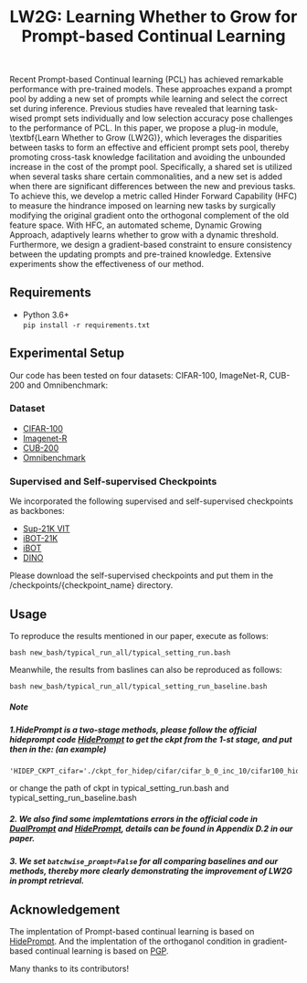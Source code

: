 <div align="center">
  
  <div>
  <h1>LW2G: Learning Whether to Grow for Prompt-based Continual Learning</h1>
  </div>

  <div>
  </div>
  <br/>

</div>


Recent Prompt-based Continual learning (PCL) has achieved remarkable performance with pre-trained models. These approaches expand a prompt pool by adding a new set of prompts while learning and select the correct set during inference. Previous studies have revealed that learning task-wised prompt sets individually and low selection accuracy pose challenges to the performance of PCL. In this paper, we propose a plug-in module, \textbf{Learn Whether to Grow (LW2G)}, which leverages the disparities between tasks to form an effective and efficient prompt sets pool, thereby promoting cross-task knowledge facilitation and avoiding the unbounded increase in the cost of the prompt pool. Specifically, a shared set is utilized when several tasks share certain commonalities, and a new set is added when there are significant differences between the new and previous tasks. To achieve this, we develop a metric called Hinder Forward Capability (HFC) to measure the hindrance imposed on learning new tasks by surgically modifying the original gradient onto the orthogonal complement of the old feature space. With HFC, an automated scheme, Dynamic Growing Approach, adaptively learns whether to grow with a dynamic threshold. Furthermore, we design a gradient-based constraint to ensure consistency between the updating prompts and pre-trained knowledge. Extensive experiments show the effectiveness of our method.


## Requirements
- Python 3.6+  
```pip install -r requirements.txt```

## Experimental Setup
Our code has been tested on four datasets: CIFAR-100, ImageNet-R, CUB-200 and Omnibenchmark:
### Dataset
- [CIFAR-100](https://www.cs.toronto.edu/~kriz/cifar-100-python.tar.gz)
- [Imagenet-R](https://people.eecs.berkeley.edu/~hendrycks/imagenet-r.tar)
- [CUB-200](https://data.caltech.edu/records/65de6-vp158/files/CUB_200_2011.tgz)
- [Omnibenchmark](https://drive.google.com/file/d/1AbCP3zBMtv_TDXJypOCnOgX8hJmvJm3u/view?usp=sharing)

### Supervised and Self-supervised Checkpoints
We incorporated the following supervised and self-supervised checkpoints as backbones:
- [Sup-21K VIT](https://storage.googleapis.com/vit_models/imagenet21k/ViT-B_16.npz)
- [iBOT-21K](https://lf3-nlp-opensource.bytetos.com/obj/nlp-opensource/archive/2022/ibot/vitb_16_pt22k/checkpoint.pth)
- [iBOT](https://lf3-nlp-opensource.bytetos.com/obj/nlp-opensource/archive/2022/ibot/vitb_16/checkpoint_teacher.pth)
- [DINO](https://dl.fbaipublicfiles.com/dino/dino_vitbase16_pretrain/dino_vitbase16_pretrain.pth)  
  
Please download the self-supervised checkpoints and put them in the /checkpoints/{checkpoint_name} directory.

## Usage
To reproduce the results mentioned in our paper, execute as follows:
```
bash new_bash/typical_run_all/typical_setting_run.bash
```
Meanwhile, the results from baslines can also be reproduced as follows:
```
bash new_bash/typical_run_all/typical_setting_run_baseline.bash
```
##### Note

##### 1.HidePrompt is a two-stage methods, please follow the official hideprompt code [HidePrompt](https://github.com/thu-ml/HiDe-Prompt) to get the ckpt from the 1-st stage, and put then in the: (an example)
```
'HIDEP_CKPT_cifar='./ckpt_for_hidep/cifar/cifar_b_0_inc_10/cifar100_hideprompt_5e/test_20279'
```
or change the path of ckpt in typical_setting_run.bash and typical_setting_run_baseline.bash

##### 2. We also find some implemtations errors in the official code in [DualPrompt](https://github.com/JH-LEE-KR/dualprompt-pytorch) and [HidePrompt](https://github.com/thu-ml/HiDe-Prompt), details can be found in Appendix D.2 in our paper.

##### 3. We set `batchwise_prompt=False` for all comparing baselines and our methods, thereby more clearly demonstrating the improvement of LW2G in prompt retrieval.


## Acknowledgement
The implentation of Prompt-based continual learning is based on [HidePrompt](https://github.com/thu-ml/HiDe-Prompt). And the implentation of the orthoganol condition in gradient-based continual learning is based on [PGP](https://github.com/JingyangQiao/prompt-gradient-projection).

Many thanks to its contributors!


